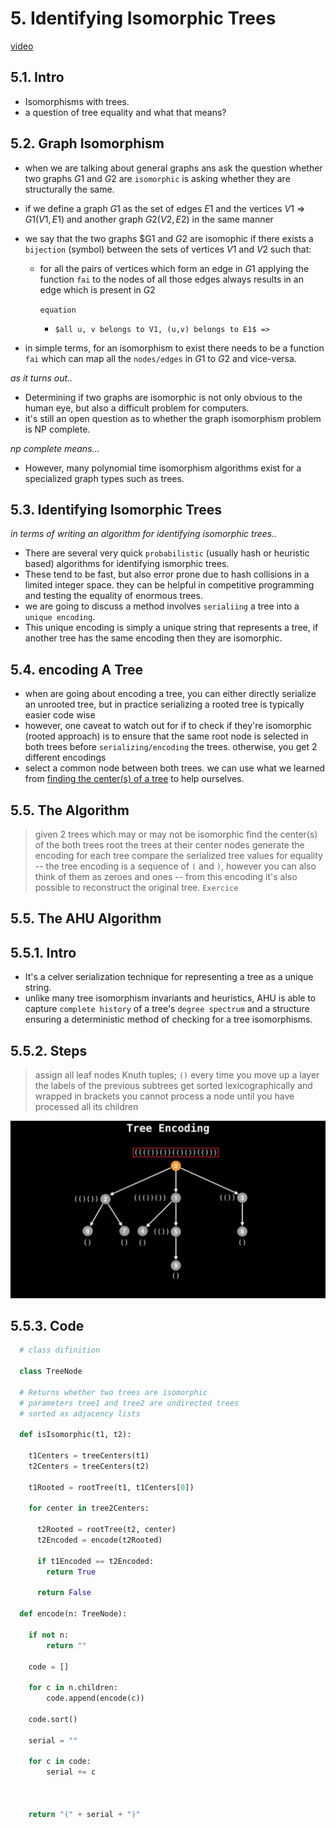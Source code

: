 # 5. Identifying Isomorphic Trees

[video](https://youtu.be/OCKvEMF0Xac?si=s0on1BY1KifFTNel)

## 5.1. Intro

- Isomorphisms with trees.
- a question of tree equality and what that means?

## 5.2. Graph Isomorphism

- when we are talking about general graphs ans ask the question whether two graphs $G1$ and $G2$ are `isomorphic` is asking whether they are structurally the same.
- if we define a graph $G1$ as the set of edges $E1$ and the vertices $V1$ => $G1(V1, E1)$ and another graph $G2(V2, E2)$ in the same manner
- we say that the two graphs $G1 and $G2$ are isomophic if there exists a `bijection` (symbol) between the sets of vertices $V1$ and $V2$ such that:
  - for all the pairs of vertices which form an edge in $G1$ applying the function `fai` to the nodes of all those edges always results in an edge which is present in $G2$

    `equation`
    - `$all u, v belongs to V1, (u,v) belongs to E1$ =>`

- in simple terms, for an isomorphism to exist there needs to be a function `fai` which can map all the `nodes/edges` in $G1$ to $G2$ and vice-versa.

<i>as it turns out..</i>

- Determining if two graphs are isomorphic is not only obvious to the human eye, but also a difficult problem for computers.
- it's still an open question as to whether the graph isomorphism problem is NP complete. 

<i>np complete means...</i>

- However, many polynomial time isomorphism algorithms exist for a specialized graph types such as trees.

## 5.3. Identifying Isomorphic Trees

<i>in terms of writing an algorithm for identifying isomorphic trees..</i>

- There are several very quick `probabilistic` (usually hash or heuristic based) algorithms for identifying ismorphic trees.
- These tend to be fast, but also error prone due to hash collisions in a limited integer space. they can be helpful in competitive programming and testing the equality of enormous trees.
- we are going to discuss a method involves `serialiing` a tree into a `unique encoding`.
- This unique encoding is simply a unique string that represents a tree, if another tree has the same encoding then they are isomorphic.

## 5.4. encoding A Tree

- when are going about encoding a tree, you can either directly serialize an unrooted tree, but in practice serializing a rooted tree is typically easier code wise
- however, one caveat to watch out for if to check if they're isomorphic (rooted approach) is to ensure that the same root node is selected in both trees before `serializing/encoding` the trees. otherwise, you get 2 different encodings
- select a common node between both trees. we can use what we learned from [finding the center(s) of a tree](../4.%20Tree%20center(s)/README.md) to help ourselves.

## 5.5. The Algorithm

> given 2 trees which may or may not be isomorphic
> find the center(s) of the both trees
> root the trees at their center nodes
> generate the encoding for each tree
> compare the serialized tree values for equality
-- the tree encoding is a sequence of `(` and `)`, however you can also think of them as zeroes and ones
-- from this encoding it's also possible to reconstruct the original tree. `Exercice`

## 5.5. The AHU Algorithm

## 5.5.1. Intro

- It's a celver serialization technique for representing a tree as a unique string.
- unlike many tree isomorphism invariants and heuristics, AHU is able to capture `complete history` of a tree's `degree spectrum` and a structure ensuring a deterministic method of checking for a tree isomorphisms.

## 5.5.2. Steps

> assign all leaf nodes Knuth tuples; `()`
> every time you move up a layer the labels of the previous subtrees get sorted lexicographically and wrapped in brackets
> you cannot process a node until you have processed all its children

![Alt text](image.png)

## 5.5.3. Code

```python
  # class difinition

  class TreeNode

  # Returns whether two trees are isomorphic
  # parameters tree1 and tree2 are undirected trees
  # sorted as adjacency lists

  def isIsomorphic(t1, t2):

    t1Centers = treeCenters(t1)
    t2Centers = treeCenters(t2)

    t1Rooted = rootTree(t1, t1Centers[0])

    for center in tree2Centers:

      t2Rooted = rootTree(t2, center)
      t2Encoded = encode(t2Rooted)

      if t1Encoded == t2Encoded:
        return True

      return False

  def encode(n: TreeNode):

    if not n:
        return ""
    
    code = []

    for c in n.children:
        code.append(encode(c))

    code.sort()

    serial = ""

    for c in code:
        serial += c
    

    
    return "(" + serial + ")"
```
